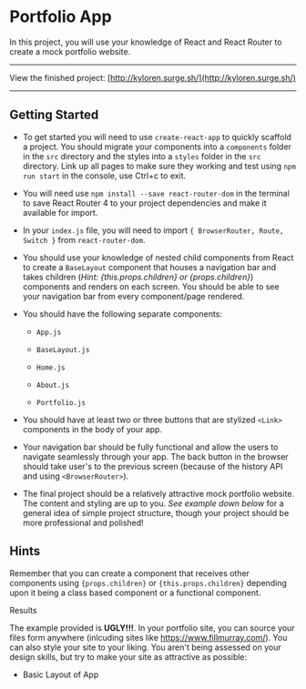 # Portfolio App

In this project, you will use your knowledge of React and React Router to create a mock portfolio website.

---

View the finished project: [http://kyloren.surge.sh/](http://kyloren.surge.sh/)

---

## Getting Started  

* To get started you will need to use `create-react-app` to quickly scaffold a project. You should migrate your components into a `components` folder in the `src` directory and the styles into a `styles` folder in the `src` directory. Link up all pages to make sure they working and test using `npm run start` in the console, use Ctrl+c to exit.

* You will need use `npm install --save react-router-dom` in the terminal to save React Router 4 to your project dependencies and make it available for import.

* In your `index.js` file, you will need to import `{ BrowserRouter, Route, Switch }` from `react-router-dom`.

* You should use your knowledge of nested child components from React to create a `BaseLayout` component that houses a navigation bar and takes children (*Hint: {this.props.children} or {props.children}*) components and renders on each screen. You should be able to see your navigation bar from every component/page rendered.

* You should have the following separate components:

  * `App.js`

  * `BaseLayout.js`

  * `Home.js`

  * `About.js`

  * `Portfolio.js`

* You should have at least two or three buttons that are stylized `<Link>` components in the body of your app.

* Your navigation bar should be fully functional and allow the users to navigate seamlessly through your app. The back button in the browser should take user's to the previous screen (because of the history API and using `<BrowserRouter>`).

* The final project should be a relatively attractive mock portfolio website. The content and styling are up to you. *See example down below* for a general idea of simple project structure, though your project should be more professional and polished!

## Hints  

Remember that you can create a component that receives other components using `{props.children}` or `{this.props.children}` depending upon it being a class based component or a functional component.

Results  

The example provided is **UGLY!!!**. In your portfolio site, you can source your files form anywhere (inlcuding sites like https://www.fillmurray.com/). You can also style your site to your liking. You aren't being assessed on your design skills, but try to make your site as attractive as possible:

* Basic Layout of App
